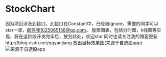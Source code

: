 # StockChart
因为项目涉及到接口，此接口在Constant中，已经被ignore，需要的同学可以star一波，邮件我1025065158@qq.com。
股票图表，包括分时图，k线图等实现，将在这阶段开发完毕后，放到此处，欢迎star
同时也请关注我的博客更新http://blog.csdn.net/qqyanjiang
放出目标效果图(来源于自选股app）
![来源于自选股app](http://7xrnuc.com1.z0.glb.clouddn.com/minute2.gif)



